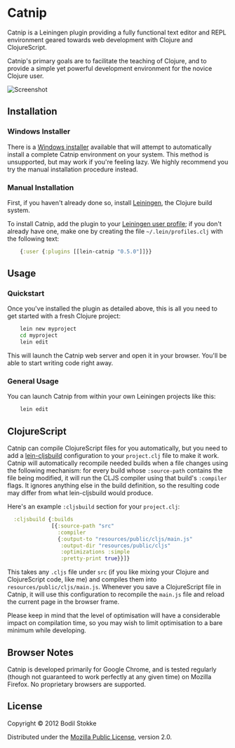 # Catnip

Catnip is a Leiningen plugin providing a fully functional text editor
and REPL environment geared towards web development with Clojure and
ClojureScript.

Catnip's primary goals are to facilitate the teaching of Clojure, and
to provide a simple yet powerful development environment for the
novice Clojure user.

![Screenshot](https://raw.github.com/bodil/catnip/master/catnip-screenshot-light.png)

## Installation

### Windows Installer

There is a [Windows
installer](https://github.com/bodil/leiningen-for-dummies) available
that will attempt to automatically install a complete Catnip
environment on your system. This method is unsupported, but may work
if you're feeling lazy. We highly recommend you try the manual
installation procedure instead.

### Manual Installation

First, if you haven't already done so, install [Leiningen](https://github.com/technomancy/leiningen), the Clojure build system.

To install Catnip, add the plugin to your
[Leiningen user profile](https://github.com/technomancy/leiningen/blob/master/doc/PROFILES.md); if you don't already have one, make one by creating the file `~/.lein/profiles.clj` with the following text:

```clojure
    {:user {:plugins [[lein-catnip "0.5.0"]]}}
```

## Usage

### Quickstart

Once you've installed the plugin as detailed above, this is all you
need to get started with a fresh Clojure project:

```bash
    lein new myproject
    cd myproject
    lein edit
```

This will launch the Catnip web server and open it in your browser.
You'll be able to start writing code right away.

### General Usage

You can launch Catnip from within your own Leiningen projects like
this:

```bash
    lein edit
```

## ClojureScript

Catnip can compile ClojureScript files for you automatically, but you
need to add a
[lein-cljsbuild](https://github.com/emezeske/lein-cljsbuild)
configuration to your `project.clj` file to make it work. Catnip will
automatically recompile needed builds when a file changes using the
following mechanism: for every build whose `:source-path` contains the
file being modified, it will run the CLJS compiler using that build's
`:compiler` flags. It ignores anything else in the build definition,
so the resulting code may differ from what lein-cljsbuild would
produce.

Here's an example `:cljsbuild` section for your `project.clj`:

```clojure
  :cljsbuild {:builds
              [{:source-path "src"
                :compiler
                {:output-to "resources/public/cljs/main.js"
                 :output-dir "resources/public/cljs"
                 :optimizations :simple
                 :pretty-print true}}]}
```

This takes any `.cljs` file under `src` (if you like mixing your
Clojure and ClojureScript code, like me) and compiles them into
`resources/public/cljs/main.js`. Whenever you save a ClojureScript
file in Catnip, it will use this configuration to recompile the
`main.js` file and reload the current page in the browser frame.

Please keep in mind that the level of optimisation will have a
considerable impact on compilation time, so you may wish to limit
optimisation to a bare minimum while developing.

## Browser Notes

Catnip is developed primarily for Google Chrome, and is tested
regularly (though not guaranteed to work perfectly at any given time)
on Mozilla Firefox. No proprietary browsers are supported.

## License

Copyright © 2012 Bodil Stokke

Distributed under the
[Mozilla Public License](http://mozilla.org/MPL/2.0/), version 2.0.
